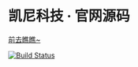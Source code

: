 # 凯尼科技 · 官网源码

[前去瞧瞧~](https://kiny.paperplane.cc/)  

[![Build Status](https://drone.paperplane.cc/api/badges/jia-niang/kiny-tech/status.svg)](https://drone.paperplane.cc/jia-niang/kiny-tech)